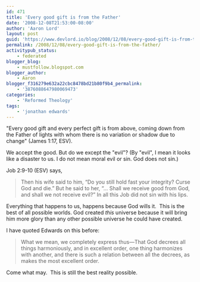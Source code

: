 ```yaml
---
id: 471
title: 'Every good gift is from the Father'
date: '2008-12-08T21:53:00-08:00'
author: 'Aaron Lord'
layout: post
guid: 'https://www.devlord.io/blog/2008/12/08/every-good-gift-is-from-the-father/'
permalink: /2008/12/08/every-good-gift-is-from-the-father/
activitypub_status:
    - federated
blogger_blog:
    - mustfollow.blogspot.com
blogger_author:
    - Aaron
blogger_f316279e632a22cbc8478bd21b80f9b4_permalink:
    - '3876088647980069473'
categories:
    - 'Reformed Theology'
tags:
    - 'jonathan edwards'
---
```


"Every good gift and every perfect gift is from above, coming down from the Father of lights with whom there is no variation or shadow due to change" (James 1:17, ESV).

We accept the good. But do we except the "evil"? (By "evil", I mean it looks like a disaster to us. I do not mean moral evil or sin. God does not sin.)

Job 2:9-10 (ESV) says,
<blockquote>Then his wife said to him, “Do you still hold fast your integrity? Curse God and die.” But he said to her, “... Shall we receive good from God, and shall we not receive evil?” In all this Job did not sin with his lips.</blockquote>
Everything that happens to us, happens because God wills it.  This is the best of all possible worlds. God created <em>this</em> universe because it will bring him more glory than any other possible universe he could have created.

I have quoted Edwards on this before:
<blockquote>What we mean, we completely express thus—That God decrees all things harmoniously, and in excellent order, one thing harmonizes with another, and there is such a relation between all the decrees, as makes the most excellent order.</blockquote>
Come what may.  This is still the best reality possible.